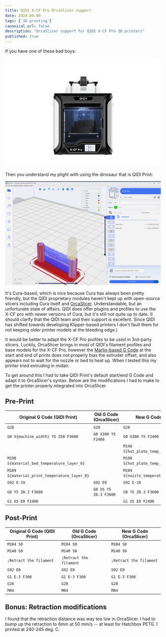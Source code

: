 ```yaml
---
title: QIDI X-CF Pro OrcaSlicer support
date: 2024-04-09
tags: ['3D printing']
canonical_url: false
description: "OrcaSlicer support for QIDI X-CF Pro 3D printers"
published: true
---
```


If you have one of these bad boys:

![QIDI X CF Pro](/img/x_cf_pro_front.webp)

Then you understand my plight with using the dinosaur that is QIDI Print:

![QIDI Print](/img/QIDI_Print.png)

It's Cura-based, which is nice because Cura has always been pretty friendly, but the QIDI proprietary modules
haven't kept up with open-source slicers including Cura itself and [OrcaSlicer](https://github.com/SoftFever/OrcaSlicer).
Understandable, but an unfortunate state of affairs. QIDI does offer plugins and profiles to use the X-CF pro with
newer versions of Cura, but it's still not quite up to date. (I should clarify that the QIDI team and their support is
excellent. Since QIDI has shifted towards developing Klipper-based printers I don't fault them for not keeping older printer models
at the bleeding edge.)

It would be better to adapt the X-CF Pro profiles to be used in 3rd-party slicers. Luckily,
OrcaSlicer brings in most of QIDI's filament profiles and base models for
the X-CF Pro, however the [Marlin-based G Code](https://marlinfw.org/meta/gcode/) at the start
and end of prints does not properly bias the extruder offset, and also appears not to wait for the nozzle or bed
to heat up. When I tested this my printer tried extruding in midair.

To get around this I had to take QIDI Print's default start/end G Code and adapt it to OrcaSlicer's syntax.
Below are the modifications I had to make to get the printer properly integrated into OrcaSlicer.

## Pre-Print

| Original G Code (QIDI Print)                 | Old G Code (OrcaSlicer) | New G Code (OrcaSlicer)                    |
|----------------------------------------------|-------------------------|--------------------------------------------|
| `G28`                                        | `G28`                   | `G28`                                      |
| `G0 X{machine_width} Y5 Z50 F3600`           | `G0 X300 Y5 F2400`      | `G0 X300 Y5 F2400`                         |
|                                              |                         | `M140 S[hot_plate_temp_initial_layer]`     |
| `M190 S{material_bed_temperature_layer_0}`   |                         | `M190 S[hot_plate_temp_initial_layer]`     |
| `M109 S{material_print_temperature_layer_0}` |                         | `M109 S[nozzle_temperature_initial_layer]` |
| `G92 E-19`                                   | `G92 E0`                | `G92 E-19`                                 |
| `G0 Y5 Z0.3 F3600`                           | `G0 X5 Y5 Z0.3 F3600`   | `G0 Y5 Z0.3 F3600`                         |
| `G1 X5 E0 F2400`                             |                         | `G1 X5 E0 F2400`                           |

## Post-Print

| Original G Code (QIDI Print) | Old G Code (OrcaSlicer) | New G Code (OrcaSlicer)      |
|------------------------------|-------------------------|------------------------------|
| `M104 S0`                    | `M104 S0`               | `M104 S0`                    |
| `M140 S0`                    | `M140 S0`               | `M140 S0`                    |
| `;Retract the filament`      | `;Retract the filament` | `;Retract the filament`      |
| `G92 E0`                     | `G92 E0`                | `G92 E0`                     |
| `G1 E-3 F300`                | `G1 E-3 F300`           | `G1 E-3 F300`                |
| `G28`                        | `G28`                   | `G28`                        |
| `M84`                        | `M84`                   | `M84`                        |


## Bonus: Retraction modifications

I found that the retraction distance was way too low in OrcaSlicer. I had to bump up the retraction to 6mm at
50 mm/s -- at least for Hatchbox PETG. I printed at 240-245 deg. C. 